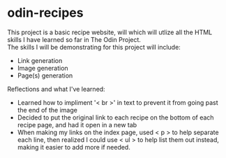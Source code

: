 # odin-recipes
This project is a basic recipe website, will which will utlize all the HTML skills I have learned so far in The Odin Project.  
The skills I will be demonstrating for this project will include:  
- Link generation
- Image generation
- Page(s) generation

Reflections and what I've learned:
- Learned how to impliment '< br >' in text to prevent it from going past the end of the image
- Decided to put the original link to each recipe on the bottom of each recipe page, and had it open in a new tab
- When making my links on the index page, used < p > to help separate each line, then realized I could use < ul > to help list them out instead, making it easier to add more if needed.